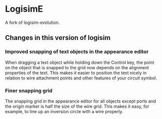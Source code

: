 LogisimE
========

A fork of logisim-evolution.

Changes in this version of logisim
----------------------------------

### Improved snapping of text objects in the appearance editor

When dragging a text object while holding down the Control key, the point on
the object that is snapped to the grid now depends on the alignment properties of
the text. This makes it easier to position the text nicely in relation to
wire attachment points and other features of your circuit symbol.

### Finer snapping grid

The snapping grid in the appearance editor for all objects except ports
and the origin marker is half the size of the wire grid. This makes it
easy, for example, to line up an inversion circle with a wire properly.
